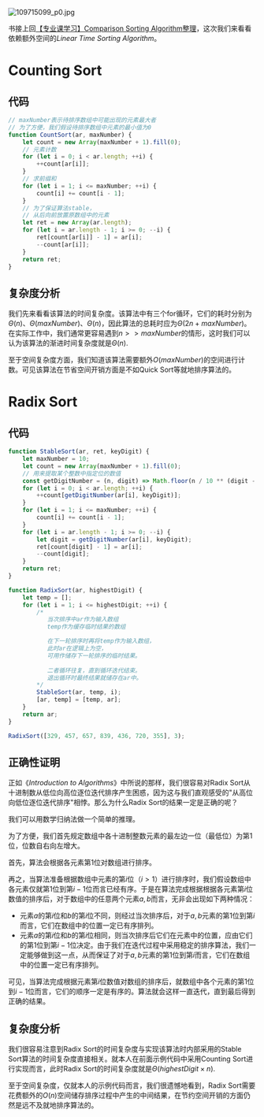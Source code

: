 
![109715099_p0.jpg](https://p6-juejin.byteimg.com/tos-cn-i-k3u1fbpfcp/41b019b47c7945f985326fe4aa420fe5~tplv-k3u1fbpfcp-jj-mark:0:0:0:0:q75.image#?w=4320&h=2160&s=550434&e=jpg&b=e2dbaf)

书接上回[【专业课学习】Comparison Sorting Algorithm整理](https://juejin.cn/user/3544481220008744/posts)，这次我们来看看依赖额外空间的*Linear Time Sorting Algorithm*。

# Counting Sort

## 代码

```JavaScript
// maxNumber表示待排序数组中可能出现的元素最大者
// 为了方便，我们假设待排序数组中元素的最小值为0
function CountSort(ar, maxNumber) {
    let count = new Array(maxNumber + 1).fill(0);
    // 元素计数
    for (let i = 0; i < ar.length; ++i) {
        ++count[ar[i]];
    }
    // 求前缀和
    for (let i = 1; i <= maxNumber; ++i) {
        count[i] += count[i - 1];
    }
    // 为了保证算法stable，
    // 从后向前放置原数组中的元素
    let ret = new Array(ar.length);
    for (let i = ar.length - 1; i >= 0; --i) {
        ret[count[ar[i]] - 1] = ar[i];
        --count[ar[i]];
    }
    return ret;
}
```

## 复杂度分析

我们先来看看该算法的时间复杂度。该算法中有三个for循环，它们的耗时分别为$Θ(n)$、$Θ(maxNumber)$、$Θ(n)$，因此算法的总耗时应为$Θ(2n + maxNumber)$。在实际工作中，我们通常更容易遇到$n >> maxNumber$的情形，这时我们可以认为该算法的渐进时间复杂度就是$Θ(n)$.

至于空间复杂度方面，我们知道该算法需要额外$O(maxNumber)$的空间进行计数。可见该算法在节省空间开销方面是不如Quick Sort等就地排序算法的。

# Radix Sort

## 代码

```JavaScript
function StableSort(ar, ret, keyDigit) {
    let maxNumber = 10;
    let count = new Array(maxNumber + 1).fill(0);
    // 用来提取某个整数中指定位的数值
    const getDigitNumber = (n, digit) => Math.floor(n / 10 ** (digit - 1)) % 10;
    for (let i = 0; i < ar.length; ++i) {
        ++count[getDigitNumber(ar[i], keyDigit)];
    }
    for (let i = 1; i <= maxNumber; ++i) {
        count[i] += count[i - 1];
    }
    for (let i = ar.length - 1; i >= 0; --i) {
        let digit = getDigitNumber(ar[i], keyDigit);
        ret[count[digit] - 1] = ar[i];
        --count[digit];
    }
    return ret;
}

function RadixSort(ar, highestDigit) {
    let temp = [];
    for (let i = 1; i <= highestDigit; ++i) {
        /* 
           当次排序中ar作为输入数组
           temp作为缓存临时结果的数组

           在下一轮排序时再将temp作为输入数组，
           此时ar在逻辑上为空，
           可用作储存下一轮排序的临时结果。
           
           二者循环往复，直到循环迭代结束。
           退出循环时最终结果就储存在ar中。
        */
        StableSort(ar, temp, i);
        [ar, temp] = [temp, ar];
    }
    return ar;
}

RadixSort([329, 457, 657, 839, 436, 720, 355], 3);
```

## 正确性证明

正如《*Introduction to Algorithms*》中所说的那样，我们很容易对Radix Sort从十进制数从低位向高位逐位迭代排序产生困惑，因为这与我们直观感受的"从高位向低位逐位迭代排序"相悖。那么为什么Radix Sort的结果一定是正确的呢？

我们可以用数学归纳法做一个简单的推理。

为了方便，我们首先规定数组中各十进制整数元素的最左边一位（最低位）为第$1$位，位数自右向左增大。

首先，算法会根据各元素第$1$位对数组进行排序。

再之，当算法准备根据数组中元素的第$i$位（$i > 1$）进行排序时，我们假设数组中各元素仅就第$1$位到第$i-1$位而言已经有序。于是在算法完成根据根据各元素第$i$位数值的排序后，对于数组中的任意两个元素$a, b$而言，无非会出现如下两种情况：

- 元素$a$的第$i$位和$b$的第$i$位不同，则经过当次排序后，对于$a, b$元素的第$1$位到第$i$而言，它们在数组中的位置一定已有序排列。
- 元素$a$的第$i$位和$b$的第$i$位相同，则当次排序后它们在元素中的位置，应由它们的第$1$位到第$i-1$位决定。由于我们在迭代过程中采用稳定的排序算法，我们一定能够做到这一点，从而保证了对于$a, b$元素的第$1$位到第$i$而言，它们在数组中的位置一定已有序排列。

可见，当算法完成根据元素第$i$位数值对数组的排序后，就数组中各个元素的第$1$位到$i-1$位而言，它们的顺序一定是有序的。算法就会这样一直迭代，直到最后得到正确的结果。

## 复杂度分析

我们很容易注意到Radix Sort的时间复杂度与实现该算法时内部采用的Stable Sort算法的时间复杂度直接相关。就本人在前面示例代码中采用Counting Sort进行实现而言，此时Radix Sort的时间复杂度就是$Θ(highestDigit × n)$.

至于空间复杂度，仅就本人的示例代码而言，我们很遗憾地看到，Radix Sort需要花费额外的$O(n)$空间储存排序过程中产生的中间结果，在节约空间开销的方面仍然是远不及就地排序算法的。